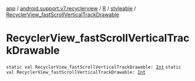 [app](../../../index.md) / [android.support.v7.recyclerview](../../index.md) / [R](../index.md) / [styleable](index.md) / [RecyclerView_fastScrollVerticalTrackDrawable](.)

# RecyclerView_fastScrollVerticalTrackDrawable

`static val RecyclerView_fastScrollVerticalTrackDrawable: `[`Int`](https://kotlinlang.org/api/latest/jvm/stdlib/kotlin/-int/index.html)
`static val RecyclerView_fastScrollVerticalTrackDrawable: `[`Int`](https://kotlinlang.org/api/latest/jvm/stdlib/kotlin/-int/index.html)